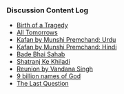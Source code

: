 ### Discussion Content Log

* [Birth of a Tragedy](./books/birth-of-a-tragedy.pdf)
* [All Tomorrows](./books/all-tomorrows.pdf)
* [Kafan by Munshi Premchand: Urdu](https://www.afsanay.com/urdu-novels/tragic-urdu-novels/kafan-25)
* [Kafan by Munshi Premchand: Hindi](./short-stories/प्रेमचंद%20-%20कफन%20.pdf)
* [Bade Bhai Sahab](./short-stories/बड़े%20भाई%20साहब%20(कहानी).pdf)
* [Shatranj Ke Khiladi](./short-stories/शतरंज%20के%20खिलाड़ी%20(कहानी).pdf)
* [Reunion by Vandana Singh](./short-stories/science-fiction/Singh_Reunion.pdf)
* [9 billion names of God](./short-stories/science-fiction/Arthur%20C.%20Clarke_%20The%20Nine%20Billion%20Names%20of%20God.pdf)
* [The Last Question](./short-stories/science-fiction/The%20Last%20Question%20-%20C00-Last%20Question.pdf)
